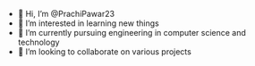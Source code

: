 - 👋 Hi, I’m @PrachiPawar23
- 👀 I’m interested in learning new things
- 🌱 I’m currently pursuing engineering in computer science and technology 
- 💞️ I’m looking to collaborate on various projects

<!---
PrachiPawar23/PrachiPawar23 is a ✨ special ✨ repository because its `README.md` (this file) appears on your GitHub profile.
You can click the Preview link to take a look at your changes.
--->
